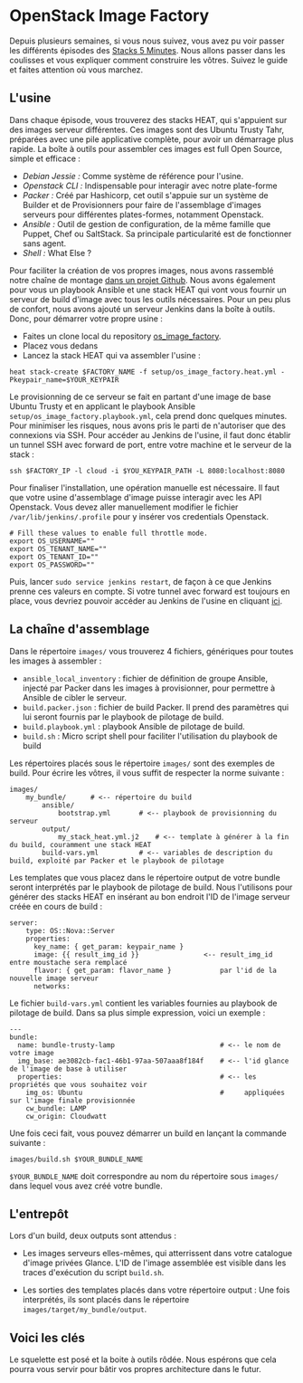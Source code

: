 # OpenStack Image Factory

Depuis plusieurs semaines, si vous nous suivez, vous avez pu voir passer les différents épisodes des [Stacks 5
Minutes](http://dev.cloudwatt.com/fr/recherche.html?q=5+minutes+stacks&submit=submit). Nous allons passer dans
les coulisses et vous expliquer comment construire les vôtres. Suivez le guide et faites attention où vous marchez.

## L'usine

Dans chaque épisode, vous trouverez des stacks HEAT, qui s'appuient sur des images serveur différentes. Ces images
sont des Ubuntu Trusty Tahr, préparées avec une pile applicative complète, pour avoir un démarrage plus rapide.
La boîte à outils pour assembler ces images est full Open Source, simple et efficace :

* *Debian Jessie :* Comme système de référence pour l'usine.
* *Openstack CLI :* Indispensable pour interagir avec notre plate-forme
* *Packer :* Créé par Hashicorp, cet outil s'appuie sur un système de Builder et de Provisionners pour faire de l'assemblage
d'images serveurs pour différentes plates-formes, notamment Openstack.
* *Ansible :* Outil de gestion de configuration, de la même famille que Puppet, Chef ou SaltStack. Sa principale
particularité est de fonctionner sans agent.
* *Shell :* What Else ?

Pour faciliter la création de vos propres images, nous avons rassemblé notre chaîne de montage
[dans un projet Github](https://github.com/cloudwatt/os_image_factory). Nous avons également pour vous un playbook
Ansible et une stack HEAT qui vont vous fournir un serveur de build d'image avec tous les outils nécessaires. Pour un peu
plus de confort, nous avons ajouté un serveur Jenkins dans la boîte à outils. Donc, pour démarrer votre propre usine :

* Faites un clone local du repository [os_image_factory](https://github.com/cloudwatt/os_image_factory).
* Placez vous dedans
* Lancez la stack HEAT qui va assembler l'usine :

```
heat stack-create $FACTORY_NAME -f setup/os_image_factory.heat.yml -Pkeypair_name=$YOUR_KEYPAIR
```

Le provisionning de ce serveur se fait en partant d'une image de base Ubuntu Trusty et en applicant le playbook
Ansible ```setup/os_image_factory.playbook.yml```, cela prend donc quelques minutes. Pour minimiser les risques, nous
avons pris le parti de n'autoriser que des connexions via SSH. Pour accéder au Jenkins de l'usine, il faut donc établir
un tunnel SSH avec forward de port, entre votre machine et le serveur de la stack :


```
ssh $FACTORY_IP -l cloud -i $YOU_KEYPAIR_PATH -L 8080:localhost:8080
```

Pour finaliser l'installation, une opération manuelle est nécessaire. Il faut que votre usine d'assemblage d'image puisse
interagir avec les API Openstack. Vous devez aller manuellement modifier le fichier ```/var/lib/jenkins/.profile```
pour y insérer vos credentials Openstack.

```
# Fill these values to enable full throttle mode.
export OS_USERNAME=""
export OS_TENANT_NAME=""
export OS_TENANT_ID=""
export OS_PASSWORD=""
```

Puis, lancer ```sudo service jenkins restart```, de façon à ce que Jenkins prenne ces valeurs en compte. Si votre tunnel
avec forward est toujours en place, vous devriez pouvoir accéder au Jenkins de l'usine en cliquant [ici](http://localhost:8080).


## La chaîne d'assemblage

Dans le répertoire ```images/``` vous trouverez 4 fichiers, génériques pour toutes les images à assembler :

* ```ansible_local_inventory``` : fichier de définition de groupe Ansible, injecté par Packer dans les images à
provisionner, pour permettre à Ansible de cibler le serveur.
* ```build.packer.json``` : fichier de build Packer. Il prend des paramètres qui lui seront fournis par le playbook
de pilotage de build.
* ```build.playbook.yml``` : playbook Ansible de pilotage de build.
* ```build.sh``` : Micro script shell pour faciliter l'utilisation du playbook de build

Les répertoires placés sous le répertoire ```images/``` sont des exemples de build. Pour écrire les vôtres, il
vous suffit de respecter la norme suivante :

```
images/
    my_bundle/      # <-- répertoire du build
        ansible/
            bootstrap.yml       # <-- playbook de provisionning du serveur
        output/
            my_stack_heat.yml.j2    # <-- template à générer à la fin du build, couramment une stack HEAT
        build-vars.yml          # <-- variables de description du build, exploité par Packer et le playbook de pilotage
```

Les templates que vous placez dans le répertoire output de votre bundle seront interprétés par le playbook de pilotage
de build. Nous l'utilisons pour générer des stacks HEAT en insérant au bon endroit l'ID de l'image serveur créée en cours de build :

```
server:
    type: OS::Nova::Server
    properties:
      key_name: { get_param: keypair_name }
      image: {{ result_img_id }}                <-- result_img_id entre moustache sera remplacé
      flavor: { get_param: flavor_name }            par l'id de la nouvelle image serveur
      networks:
```

Le fichier ```build-vars.yml``` contient les variables fournies au playbook de pilotage de build. Dans sa
plus simple expression, voici un exemple :

```
---
bundle:
  name: bundle-trusty-lamp                          # <-- le nom de votre image
  img_base: ae3082cb-fac1-46b1-97aa-507aaa8f184f    # <-- l'id glance de l'image de base à utiliser
  properties:                                       # <-- les propriétés que vous souhaitez voir
    img_os: Ubuntu                                  #     appliquées sur l'image finale provisionnée
    cw_bundle: LAMP
    cw_origin: Cloudwatt
```


Une fois ceci fait, vous pouvez démarrer un build en lançant la commande suivante :

```
images/build.sh $YOUR_BUNDLE_NAME
```

```$YOUR_BUNDLE_NAME``` doit correspondre au nom du répertoire sous ```images/``` dans lequel vous avez créé votre
bundle.

## L'entrepôt

Lors d'un build, deux outputs sont attendus :

* Les images serveurs elles-mêmes, qui atterrissent dans votre catalogue d'image privées Glance. L'ID de l'image
assemblée est visible dans les traces d'exécution du script ```build.sh```.

* Les sorties des templates placés dans votre répertoire output : Une fois interprétés, ils sont placés dans le
répertoire ```images/target/my_bundle/output```.

## Voici les clés

Le squelette est posé et la boite à outils rôdée. Nous espérons que cela pourra vous servir pour bâtir vos
propres architecture dans le futur.